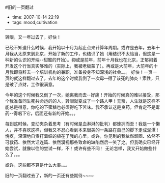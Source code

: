 #旧的一页翻过

- time: 2007-10-14 22:19
- tags: mood,cultivation

---
转眼，又一年过去了，好快！

已经不知道什么时候，我开始以十月为起止点来计算年周期。或许是去年，去年十月我从太原来到北京，开始了新的工作，也结识了她（用结识不太恰当，但这是一种新的认识的开端--甜蜜的开始）。抑或是前年，前年十月我也在北京，正郁闷着开发这个行当真实够难的（实际上，我被老板蒙了）。再或是大前年，大前年的十月我即将辞去一个培训机构的兼职，准备投身不知深浅的社会。。。
好快！一页一页的就这样翻过去了，去年的这个时候我倒了一次霉--得了该死的肺炎！索性，只是破了点财，工作很满意。

今年的这个时候我又倒了一次，她离我而去--好痛！开始的时候真的难以接受，那个我准备同生死共命运的的人，转眼就变成了一个路人甲！无奈，人生就是这样不能总是得意，你吃的下蜜糖也必须得吃下苦味。我不承认这是良药，但肯定不是毒药--得咽下它，后面还有新的开始。。。

每到这时候，变动夹杂着思考（有时候是血淋淋的批判）都蜂拥而至！我是一个懒人，并不喜欢这样，但我又不忍心看到本来很美的一条路在自己的脚下走成泥潭！愧疚，深深地自责打着结的植在了我的心里。或许，你见到的我依然顽固、依然不可救药、依然大话连篇、依然漠视那些致命的缺陷然后一笑了之。但我确实已经开始尝试，就像以往的尝试一样，不！或许有些不同！
无论怎样，我又开始做些什么了。。。

或许，这些都不算是什么大事。。。
 
旧的一页翻过去了，新的一页还有些期待~~~~